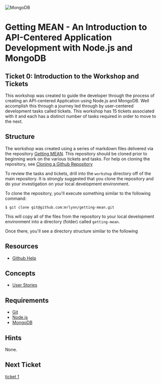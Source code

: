 ![MongoDB](https://webassets.mongodb.com/_com_assets/cms/mongodb-logo-rgb-j6w271g1xn.jpg "MongoDB")
# Getting MEAN - An Introduction to API-Centered Application Development with Node.js and MongoDB
## Ticket 0: Introduction to the Workshop and Tickets

This workshop was created to guide the developer through the process of creating an API-centered Application using Node.js and MongoDB.  Well accomplish this through a journey led through by user-centered development tasks called tickets.  This workshop has 15 tickets associated with it and each has a distinct number of tasks required in order to move to the next.

## Structure

The workshop was created using a series of markdown files delivered via the repository [Getting MEAN](http://github.com/mrlynn/getting-mean).  This repository should be cloned prior to beginning work on the various tickets and tasks.  For help on cloning the repository, see [Cloning a Github Repository](https://help.github.com/articles/cloning-a-repository/)

To review the tasks and tickets, drill into the `workshop` directory off of the main repository.  It is strongly suggested that you clone the repository and do your investigation on your local development environment.

To clone the repository, you'll execute something similar to the following command:

```
$ git clone git@github.com:mrlynn/getting-mean.git
```

This will copy all of the files from the repository to your local development environment into a directory (folder) called `getting-mean`.

Once there, you'll see a directory structure similar to the following

<!-- todo add directory structure -->

## Resources

* [Github Help](https://help.github.com/)

## Concepts

* [User Stories](http://google.com/?q=user%20stories)

## Requirements

* [Git](https://git-scm.com/book/en/v2/Getting-Started-Installing-Git)
* [Node.js](https://nodejs.org)
* [MongoDB](https://mongodb.com)

## Hints

None.

## Next Ticket

[ticket 1](./workshop/ticket0.md)